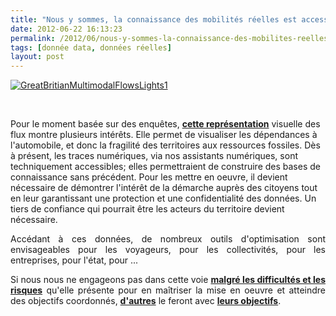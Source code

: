 ```yaml
---
title: "Nous y sommes, la connaissance des mobilités réelles est accessible"
date: 2012-06-22 16:13:23
permalink: /2012/06/nous-y-sommes-la-connaissance-des-mobilites-reelles-est-accessible.html
tags: [donnée data, données réelles]
layout: post
---
```


<p><a class="asset-img-link" href="https://gabrielplassat.github.io/transportsdufutur/wp-content/uploads/sites/6/old/6a0120a66d2ad4970b0177429e2ea7970d-pi.png"><img alt="GreatBritianMultimodalFlowsLights1" border="0" class="asset  asset-image at-xid-6a0120a66d2ad4970b0177429e2ea7970d image-full" src="/wp-content/uploads/sites/6/old/6a0120a66d2ad4970b0177429e2ea7970d-800wi.png" title="GreatBritianMultimodalFlowsLights1" /></a></p> <p style="text-align: justify"> </p>   <!--more-->  Pour le moment basée sur des enquêtes, <a href="http://geographics.blogs.casa.ucl.ac.uk/2012/06/21/visualising-flows-great-britain-journey-to-work/" target="_blank"><strong>cette représentation</strong></a> visuelle des flux montre plusieurs intérêts. Elle permet de visualiser les dépendances à l'automobile, et donc la fragilité des territoires aux ressources fossiles. Dès à présent, les traces numériques, via nos assistants numériques, sont techniquement accessibles; elles permettraient de construire des bases de connaissance sans précédent. Pour les mettre en oeuvre, il devient nécessaire de démontrer l'intérêt de la démarche auprès des citoyens tout en leur garantissant une protection et une confidentialité des données. Un tiers de confiance qui pourrait être les acteurs du territoire devient nécessaire. <p style="text-align: justify">Accédant à ces données, de nombreux outils d'optimisation sont envisageables pour les voyageurs, pour les collectivités, pour les entreprises, pour l'état, pour ...</p> <p style="text-align: justify">Si nous nous ne engageons pas dans cette voie <a href="https://gabrielplassat.github.io/transportsdufutur/2010/09/metanote-tdf-7-la-donnee-enjeu-strategique-des-mobilites-multimodales-quelles-perspectives.html" target="_blank"><strong>malgré les difficultés et les risques</strong></a> qu'elle présente pour en maîtriser la mise en oeuvre et atteindre des objectifs coordonnés, <a href="http://owni.fr/revue-du-web/google-maps-vous-traque/" target="_blank"><strong>d'autres</strong></a> le feront avec <a href="https://gabrielplassat.github.io/transportsdufutur/2012/06/lacces-a-de-nouvelles-donnees-risques-et-opportunites.html" target="_blank"><strong>leurs objectifs</strong></a>.</p>
